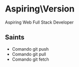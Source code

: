 # Aspiring\Version
Aspiring Web Full Stack Developer
## Saints

* Comando git push
* Comando git pull
* Comando git fetch

